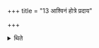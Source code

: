 +++
title = "13 आश्विनं होत्रे प्रदाय"

+++

<details><summary>थिते</summary>

आश्विनं होत्रे प्रदाय हविर्धानं गच्छन्सम्प्रेष्यत्युन्नीयमानेभ्यो ऽनुब्रूहीति १३
</details>
